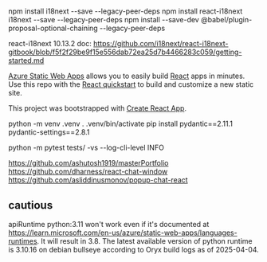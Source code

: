 #

npm install i18next --save --legacy-peer-deps
npm install react-i18next i18next --save --legacy-peer-deps
npm install --save-dev @babel/plugin-proposal-optional-chaining --legacy-peer-deps

react-i18next 10.13.2 doc: https://github.com/i18next/react-i18next-gitbook/blob/f5f2f29be9f15e556dab72ea25d7b4466283c059/getting-started.md

[Azure Static Web Apps](https://docs.microsoft.com/azure/static-web-apps/overview) allows you to easily build [React](https://reactjs.org/) apps in minutes. Use this repo with the [React quickstart](https://docs.microsoft.com/azure/static-web-apps/getting-started?tabs=react) to build and customize a new static site.

This project was bootstrapped with [Create React App](https://github.com/facebook/create-react-app).

python -m venv .venv
. .venv/bin/activate
pip install pydantic==2.11.1 pydantic-settings==2.8.1

python -m pytest tests/ -vs --log-cli-level INFO

https://github.com/ashutosh1919/masterPortfolio
https://github.com/dharness/react-chat-window
https://github.com/asliddinusmonov/popup-chat-react

## cautious

apiRuntime python:3.11 won't work even if it's documented at https://learn.microsoft.com/en-us/azure/static-web-apps/languages-runtimes. It will result in 3.8. The latest available version of python runtime is 3.10.16 on debian bullseye according to Oryx build logs as of 2025-04-04.
